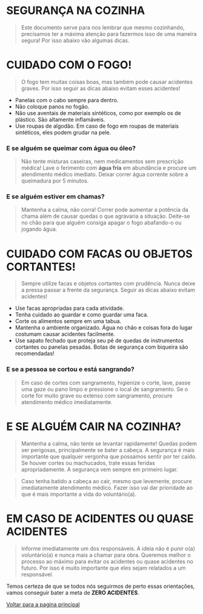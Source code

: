 # SEGURANÇA NA COZINHA
>Este documento serve para nos lembrar que mesmo cozinhando, precisamos ter a máxima atenção para fazermos isso de uma maneira segura!
Por isso abaixo vão algumas dicas.

# CUIDADO COM O FOGO!
>O fogo tem muitas coisas boas, mas também pode causar acidentes graves.
Por isso seguir as dicas abaixo evitam esses acidentes!

* Panelas com o cabo sempre para dentro.
* Não coloque panos no fogão.
* Não use aventais de materiais sintéticos, como por exemplo os de plástico. São altamente inflamáveis.
* Use roupas de algodão. Em caso de fogo em roupas de materiais sintéticos, eles podem grudar na pele.

### E se alguém se queimar com água ou óleo?
>Não tente misturas caseiras, nem medicamentos sem prescrição médica!
Lave o ferimento com **água fria** em abundância e procure um atendimento médico imediato.
Deixar correr água corrente sobre a queimadura por 5 minutos.

### E se alguém estiver em chamas?
>Mantenha a calma, não corra! Correr pode aumentar a potência da chama além de causar quedas o que agravaria a situação.
Deite-se no chão para que alguém consiga apagar o fogo abafando-o ou jogando água.

# CUIDADO COM FACAS OU OBJETOS CORTANTES!
>Sempre utilize facas e objetos cortantes com prudência. Nunca deixe a pressa passar a frente da segurança.
Seguir as dicas abaixo evitam acidentes!

* Use facas apropriadas para cada atividade.
* Tenha cuidado ao guardar e como guardar uma faca.
* Corte os alimentos sempre em uma tabua.
* Mantenha o ambiente organizado. Água no chão e coisas fora do lugar costumam causar acidentes facilmente.
* Use sapato fechado que proteja seu pé de quedas de instrumentos cortantes ou panelas pesadas. Botas de segurança com biqueira são recomendadas!

### E se a pessoa se cortou e está sangrando?
>Em caso de cortes com sangramento, higienize o corte, lave, passe uma gaze ou pano limpo e pressione o local de sangramento.
Se o corte for muito grave ou extenso com sangramento, procure atendimento médico imediatamente.

# E SE ALGUÉM CAIR NA COZINHA?
>Mantenha a calma, não tente se levantar rapidamente! Quedas podem ser perigosas, principalmente se bater a cabeça. A segurança é mais importante
que qualquer vergonha que possamos sentir por ter caído. Se houver cortes ou machucados, trate essas feridas apropriadamente. A segurança vem sempre
em primeiro lugar.

>Caso tenha batido a cabeça ao cair, mesmo que levemente, procure imediatamente atendimento médico. Fazer isso vai dar prioridade ao que é mais importante
a vida do voluntário(a).

# EM CASO DE ACIDENTES OU QUASE ACIDENTES
>Informe imediatamente um dos responsáveis. A ideia não é punir o(a) voluntário(a) e nunca mais a chamar para obra.
Queremos melhor o processo ao máximo para evitar os acidentes ou quase acidentes no futuro. Por isso é muito importante
que eles sejam relatados a um responsável.

Temos certeza de que se todos nós seguirmos de perto essas orientações, vamos conseguir bater a meta de **ZERO ACIDENTES**.

[Voltar para a pagina principal](https://github.com/ibrahim-brumate/arranjo-alimentacao/)

